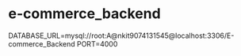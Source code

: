 # e-commerce_backend
DATABASE_URL=mysql://root:A@nkit9074131545@localhost:3306/E-commerce_Backend
PORT=4000
